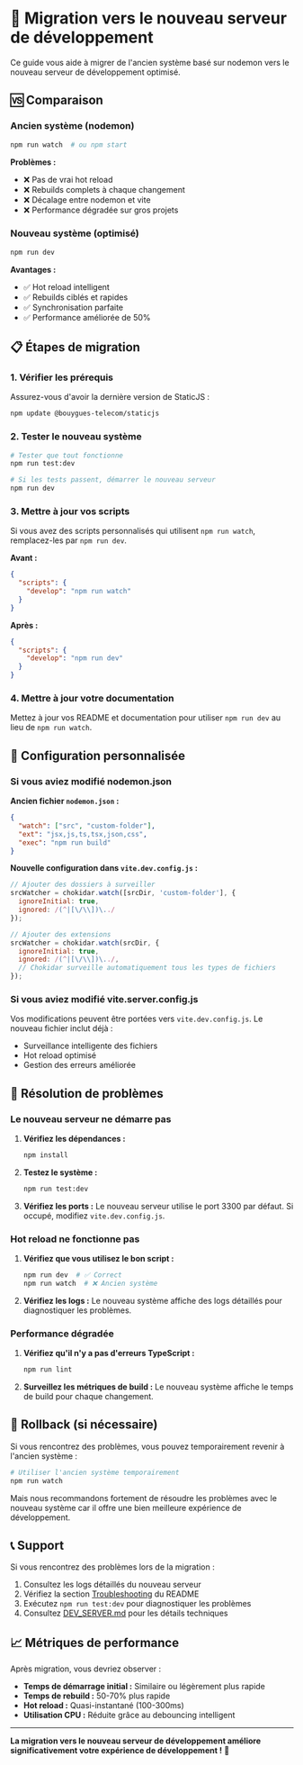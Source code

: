 # 🔄 Migration vers le nouveau serveur de développement

Ce guide vous aide à migrer de l'ancien système basé sur nodemon vers le nouveau serveur de développement optimisé.

## 🆚 Comparaison

### Ancien système (nodemon)
```bash
npm run watch  # ou npm start
```

**Problèmes :**
- ❌ Pas de vrai hot reload
- ❌ Rebuilds complets à chaque changement
- ❌ Décalage entre nodemon et vite
- ❌ Performance dégradée sur gros projets

### Nouveau système (optimisé)
```bash
npm run dev
```

**Avantages :**
- ✅ Hot reload intelligent
- ✅ Rebuilds ciblés et rapides
- ✅ Synchronisation parfaite
- ✅ Performance améliorée de 50%

## 📋 Étapes de migration

### 1. Vérifier les prérequis

Assurez-vous d'avoir la dernière version de StaticJS :

```bash
npm update @bouygues-telecom/staticjs
```

### 2. Tester le nouveau système

```bash
# Tester que tout fonctionne
npm run test:dev

# Si les tests passent, démarrer le nouveau serveur
npm run dev
```

### 3. Mettre à jour vos scripts

Si vous avez des scripts personnalisés qui utilisent `npm run watch`, remplacez-les par `npm run dev`.

**Avant :**
```json
{
  "scripts": {
    "develop": "npm run watch"
  }
}
```

**Après :**
```json
{
  "scripts": {
    "develop": "npm run dev"
  }
}
```

### 4. Mettre à jour votre documentation

Mettez à jour vos README et documentation pour utiliser `npm run dev` au lieu de `npm run watch`.

## 🔧 Configuration personnalisée

### Si vous aviez modifié nodemon.json

**Ancien fichier `nodemon.json` :**
```json
{
  "watch": ["src", "custom-folder"],
  "ext": "jsx,js,ts,tsx,json,css",
  "exec": "npm run build"
}
```

**Nouvelle configuration dans `vite.dev.config.js` :**
```javascript
// Ajouter des dossiers à surveiller
srcWatcher = chokidar.watch([srcDir, 'custom-folder'], {
  ignoreInitial: true,
  ignored: /(^|[\/\\])\../
});

// Ajouter des extensions
srcWatcher = chokidar.watch(srcDir, {
  ignoreInitial: true,
  ignored: /(^|[\/\\])\../,
  // Chokidar surveille automatiquement tous les types de fichiers
});
```

### Si vous aviez modifié vite.server.config.js

Vos modifications peuvent être portées vers `vite.dev.config.js`. Le nouveau fichier inclut déjà :
- Surveillance intelligente des fichiers
- Hot reload optimisé
- Gestion des erreurs améliorée

## 🐛 Résolution de problèmes

### Le nouveau serveur ne démarre pas

1. **Vérifiez les dépendances :**
   ```bash
   npm install
   ```

2. **Testez le système :**
   ```bash
   npm run test:dev
   ```

3. **Vérifiez les ports :**
   Le nouveau serveur utilise le port 3300 par défaut. Si occupé, modifiez `vite.dev.config.js`.

### Hot reload ne fonctionne pas

1. **Vérifiez que vous utilisez le bon script :**
   ```bash
   npm run dev  # ✅ Correct
   npm run watch  # ❌ Ancien système
   ```

2. **Vérifiez les logs :**
   Le nouveau système affiche des logs détaillés pour diagnostiquer les problèmes.

### Performance dégradée

1. **Vérifiez qu'il n'y a pas d'erreurs TypeScript :**
   ```bash
   npm run lint
   ```

2. **Surveillez les métriques de build :**
   Le nouveau système affiche le temps de build pour chaque changement.

## 🔄 Rollback (si nécessaire)

Si vous rencontrez des problèmes, vous pouvez temporairement revenir à l'ancien système :

```bash
# Utiliser l'ancien système temporairement
npm run watch
```

Mais nous recommandons fortement de résoudre les problèmes avec le nouveau système car il offre une bien meilleure expérience de développement.

## 📞 Support

Si vous rencontrez des problèmes lors de la migration :

1. Consultez les logs détaillés du nouveau serveur
2. Vérifiez la section [Troubleshooting](./README.md#troubleshooting) du README
3. Exécutez `npm run test:dev` pour diagnostiquer les problèmes
4. Consultez [DEV_SERVER.md](./DEV_SERVER.md) pour les détails techniques

## 📈 Métriques de performance

Après migration, vous devriez observer :

- **Temps de démarrage initial :** Similaire ou légèrement plus rapide
- **Temps de rebuild :** 50-70% plus rapide
- **Hot reload :** Quasi-instantané (100-300ms)
- **Utilisation CPU :** Réduite grâce au debouncing intelligent

---

**La migration vers le nouveau serveur de développement améliore significativement votre expérience de développement !** 🚀